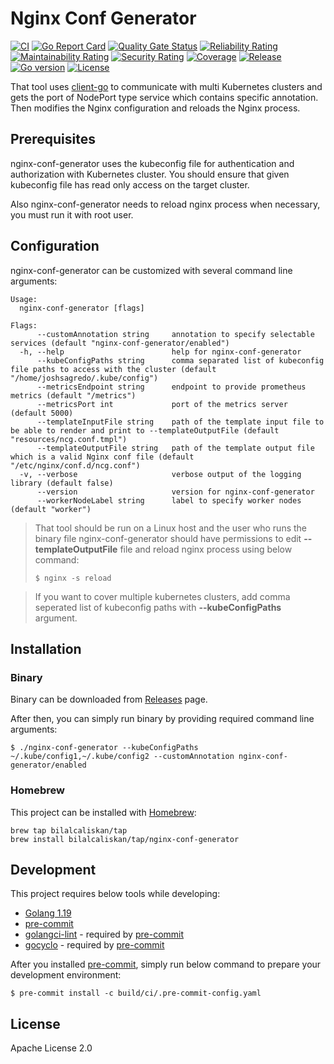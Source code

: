 # Nginx Conf Generator
[![CI](https://github.com/bilalcaliskan/nginx-conf-generator/workflows/CI/badge.svg?event=push)](https://github.com/bilalcaliskan/nginx-conf-generator/actions?query=workflow%3ACI)
[![Go Report Card](https://goreportcard.com/badge/github.com/bilalcaliskan/nginx-conf-generator)](https://goreportcard.com/report/github.com/bilalcaliskan/nginx-conf-generator)
[![Quality Gate Status](https://sonarcloud.io/api/project_badges/measure?project=bilalcaliskan_nginx-conf-generator&metric=alert_status)](https://sonarcloud.io/summary/new_code?id=bilalcaliskan_nginx-conf-generator)
[![Reliability Rating](https://sonarcloud.io/api/project_badges/measure?project=bilalcaliskan_nginx-conf-generator&metric=reliability_rating)](https://sonarcloud.io/summary/new_code?id=bilalcaliskan_nginx-conf-generator)
[![Maintainability Rating](https://sonarcloud.io/api/project_badges/measure?project=bilalcaliskan_nginx-conf-generator&metric=sqale_rating)](https://sonarcloud.io/summary/new_code?id=bilalcaliskan_nginx-conf-generator)
[![Security Rating](https://sonarcloud.io/api/project_badges/measure?project=bilalcaliskan_nginx-conf-generator&metric=security_rating)](https://sonarcloud.io/summary/new_code?id=bilalcaliskan_nginx-conf-generator)
[![Coverage](https://sonarcloud.io/api/project_badges/measure?project=bilalcaliskan_nginx-conf-generator&metric=coverage)](https://sonarcloud.io/summary/new_code?id=bilalcaliskan_nginx-conf-generator)
[![Release](https://img.shields.io/github/release/bilalcaliskan/nginx-conf-generator.svg)](https://github.com/bilalcaliskan/nginx-conf-generator/releases/latest)
[![Go version](https://img.shields.io/github/go-mod/go-version/bilalcaliskan/nginx-conf-generator)](https://github.com/bilalcaliskan/nginx-conf-generator)
[![License](https://img.shields.io/badge/License-Apache%202.0-blue.svg)](https://opensource.org/licenses/Apache-2.0)

That tool uses [client-go](https://github.com/kubernetes/client-go) to communicate with multi Kubernetes clusters and
gets the port of NodePort type service which contains specific annotation. Then modifies
the Nginx configuration and reloads the Nginx process.


## Prerequisites
nginx-conf-generator uses the kubeconfig file for authentication and authorization with Kubernetes cluster.
You should ensure that given kubeconfig file has read only access on the target cluster.

Also nginx-conf-generator needs to reload nginx process when necessary, you must run it with root user.

## Configuration
nginx-conf-generator can be customized with several command line arguments:
```
Usage:
  nginx-conf-generator [flags]

Flags:
      --customAnnotation string     annotation to specify selectable services (default "nginx-conf-generator/enabled")
  -h, --help                        help for nginx-conf-generator
      --kubeConfigPaths string      comma separated list of kubeconfig file paths to access with the cluster (default "/home/joshsagredo/.kube/config")
      --metricsEndpoint string      endpoint to provide prometheus metrics (default "/metrics")
      --metricsPort int             port of the metrics server (default 5000)
      --templateInputFile string    path of the template input file to be able to render and print to --templateOutputFile (default "resources/ncg.conf.tmpl")
      --templateOutputFile string   path of the template output file which is a valid Nginx conf file (default "/etc/nginx/conf.d/ncg.conf")
  -v, --verbose                     verbose output of the logging library (default false)
      --version                     version for nginx-conf-generator
      --workerNodeLabel string      label to specify worker nodes (default "worker")
```

> That tool should be run on a Linux host and the user who runs the binary file nginx-conf-generator
should have permissions to edit **--templateOutputFile** file and reload nginx process using below command:
> ```shell
> $ nginx -s reload
> ```

> If you want to cover multiple kubernetes clusters, add comma seperated list of kubeconfig paths with **--kubeConfigPaths** argument.

## Installation
### Binary
Binary can be downloaded from [Releases](https://github.com/bilalcaliskan/nginx-conf-generator/releases) page.

After then, you can simply run binary by providing required command line arguments:
```shell
$ ./nginx-conf-generator --kubeConfigPaths ~/.kube/config1,~/.kube/config2 --customAnnotation nginx-conf-generator/enabled
```

### Homebrew
This project can be installed with [Homebrew](https://brew.sh/):
```
brew tap bilalcaliskan/tap
brew install bilalcaliskan/tap/nginx-conf-generator
```

## Development
This project requires below tools while developing:
- [Golang 1.19](https://golang.org/doc/go1.19)
- [pre-commit](https://pre-commit.com/)
- [golangci-lint](https://golangci-lint.run/usage/install/) - required by [pre-commit](https://pre-commit.com/)
- [gocyclo](https://github.com/fzipp/gocyclo) - required by [pre-commit](https://pre-commit.com/)

After you installed [pre-commit](https://pre-commit.com/), simply run below command to prepare your development environment:
```shell
$ pre-commit install -c build/ci/.pre-commit-config.yaml
```

## License
Apache License 2.0

